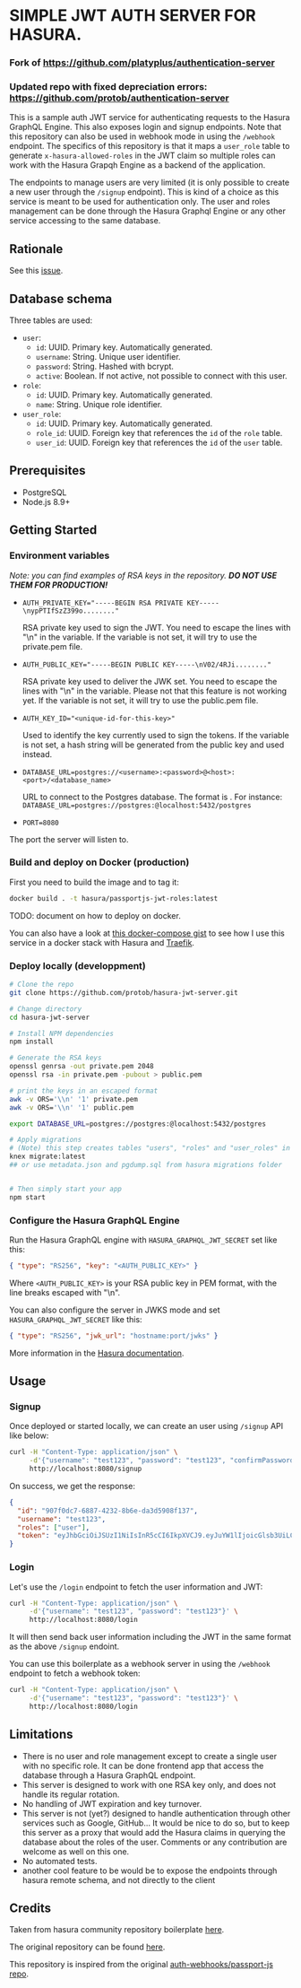 # SIMPLE JWT AUTH SERVER FOR HASURA. 
### Fork of https://github.com/platyplus/authentication-server
### Updated repo with fixed depreciation errors: https://github.com/protob/authentication-server 

This is a sample auth JWT service for authenticating requests to the Hasura GraphQL Engine. This also exposes login and signup endpoints. Note that this repository can also be used in webhook mode in using the `/webhook` endpoint. The specifics of this repository is that it maps a `user_role` table to generate `x-hasura-allowed-roles` in the JWT claim so multiple roles can work with the Hasura Grapqh Engine as a backend of the application.

The endpoints to manage users are very limited (it is only possible to create a new user through the `/signup` endpoint). This is kind of a choice as this service is meant to be used for authentication only. The user and roles management can be done through the Hasura Graphql Engine or any other service accessing to the same database.

## Rationale

See this [issue](https://github.com/hasura/graphql-engine/issues/1420).

## Database schema

Three tables are used:

- `user`:
  - `id`: UUID. Primary key. Automatically generated.
  - `username`: String. Unique user identifier.
  - `password`: String. Hashed with bcrypt.
  - `active`: Boolean. If not active, not possible to connect with this user.
- `role`:
  - `id`: UUID. Primary key. Automatically generated.
  - `name`: String. Unique role identifier.
- `user_role`:
  - `id`: UUID. Primary key. Automatically generated.
  - `role_id`: UUID. Foreign key that references the `id` of the `role` table.
  - `user_id`: UUID. Foreign key that references the `id` of the `user` table.

## Prerequisites

- PostgreSQL
- Node.js 8.9+

## Getting Started

### Environment variables

_Note: you can find examples of RSA keys in the repository. **DO NOT USE THEM FOR PRODUCTION!**_

- `AUTH_PRIVATE_KEY="-----BEGIN RSA PRIVATE KEY-----\nypPTIfSzZ399o........"`

  RSA private key used to sign the JWT. You need to escape the lines with "\n" in the variable. If the variable is not set, it will try to use the private.pem file.

- `AUTH_PUBLIC_KEY="-----BEGIN PUBLIC KEY-----\nV02/4RJi........"`

  RSA private key used to deliver the JWK set. You need to escape the lines with "\n" in the variable. Please not that this feature is not working yet. If the variable is not set, it will try to use the public.pem file.

- `AUTH_KEY_ID="<unique-id-for-this-key>"`

  Used to identify the key currently used to sign the tokens. If the variable is not set, a hash string will be generated from the public key and used instead.

- `DATABASE_URL=postgres://<username>:<password>@<host>:<port>/<database_name>`

  URL to connect to the Postgres database. The format is . For instance: `DATABASE_URL=postgres://postgres:@localhost:5432/postgres`

- `PORT=8080`

The port the server will listen to.

### Build and deploy on Docker (production)

First you need to build the image and to tag it:

```bash
docker build . -t hasura/passportjs-jwt-roles:latest
```

TODO: document on how to deploy on docker.

You can also have a look at [this docker-compose gist](https://gist.github.com/plmercereau/b8503c869ffa2b5d4e42dc9137b56ae1) to see how I use this service in a docker stack with Hasura and [Traefik](https://traefik.io/).

### Deploy locally (developpment)

```bash
# Clone the repo
git clone https://github.com/protob/hasura-jwt-server.git

# Change directory
cd hasura-jwt-server

# Install NPM dependencies
npm install

# Generate the RSA keys
openssl genrsa -out private.pem 2048
openssl rsa -in private.pem -pubout > public.pem

# print the keys in an escaped format
awk -v ORS='\\n' '1' private.pem
awk -v ORS='\\n' '1' public.pem

export DATABASE_URL=postgres://postgres:@localhost:5432/postgres

# Apply migrations
# (Note) this step creates tables "users", "roles" and "user_roles" in the database
knex migrate:latest
## or use metadata.json and pgdump.sql from hasura migrations folder


# Then simply start your app
npm start
```

<!-- ### Deploy with Heroku

TODO: test deployment with heroku, and rewrite this part

```bash
 # Create heroku app
 heroku create <app-name>

 # Create PostgreSQL addon
 heroku addons:create heroku-postgresql:hobby-dev -a <app-name>

 # Add git remote
 git remote add heroku https://git.heroku.com/<app-name>.git

 # Push changes to heroku
 # Note: You need to run this command from the toplevel of the working tree (graphql-enginej)
 git subtree push --prefix community/boilerplates/auth-webhooks/passport-js heroku master

 # Apply migrations
# (Note) this step creates a "users" table in the database
 heroku run knex migrate:latest
``` -->

### Configure the Hasura GraphQL Engine

Run the Hasura GraphQL engine with `HASURA_GRAPHQL_JWT_SECRET` set like this:

```json
{ "type": "RS256", "key": "<AUTH_PUBLIC_KEY>" }
```

Where `<AUTH_PUBLIC_KEY>` is your RSA public key in PEM format, with the line breaks escaped with "\n".

You can also configure the server in JWKS mode and set `HASURA_GRAPHQL_JWT_SECRET` like this:

```json
{ "type": "RS256", "jwk_url": "hostname:port/jwks" }
```

More information in the [Hasura documentation](https://hasura.io/docs/1.0/graphql/manual/auth/authentication/jwt.html).

## Usage

### Signup

Once deployed or started locally, we can create an user using `/signup` API like below:

```bash
curl -H "Content-Type: application/json" \
     -d'{"username": "test123", "password": "test123", "confirmPassword": "test123"}' \
     http://localhost:8080/signup
```

On success, we get the response:

```json
{
  "id": "907f0dc7-6887-4232-8b6e-da3d5908f137",
  "username": "test123",
  "roles": ["user"],
  "token": "eyJhbGciOiJSUzI1NiIsInR5cCI6IkpXVCJ9.eyJuYW1lIjoicGlsb3UiLCJodHRwczovL2hhc3VyYS5pby9qd3QvY2xhaW1zIjp7IngtaGFzdXJhLWFsbG93ZWQtcm9sZXMiOlsibWFuYWdlciIsInVzZXIiXSwieC1oYXN1cmEtZGVmYXVsdC1yb2xlIjoidXNlciIsIngtaGFzdXJhLXVzZXItaWQiOiI5MDdmMGRjNy02ODg3LTQyMzItOGI2ZS1kYTNkNTkwOGYxMzcifSwiaWF0IjoxNTQ4OTI5MTY2LCJleHAiOjE1NTE1MjExNjYsInN1YiI6IjkwN2YwZGM3LTY4ODctNDIzMi04YjZlLWRhM2Q1OTA4ZjEzNyJ9.hoY-lZ-6rbN_WVFy0Taxbf6QCtDPaTm407l6opv2bz-Hui9T7l7aafStsx9w-UscWUFWHpeStIo1ObV-lT8-j9t-nw9q5fr8wuO2zyKBMXjhD57ykR6BcKvJQMxE1JjyetVLHpj5r4mIb7_kaA8Dj8Vy2yrWFReHXDczYpQGc43mxxC05B5_xdScQrSbs9MkgQRh-Z5EknlLKWkpbuxPvoyWcH1wgLum7UABGNO7drvmcDDaRk6Lt99A3t40sod9mJ3H9UqdooLOfBAg9kcaCSgqWDkmCLBwtM8ONbKZ4cEZ8NEseCQYKqIoyHQH9vbf9Y6GBaJVbBoEay1cI48Hig"
}
```

### Login

Let's use the `/login` endpoint to fetch the user information and JWT:

```bash
curl -H "Content-Type: application/json" \
     -d'{"username": "test123", "password": "test123"}' \
     http://localhost:8080/login
```

It will then send back user information including the JWT in the same format as the above `/signup` endoint.

You can use this boilerplate as a webhook server in using the `/webhook` endpoint to fetch a webhook token:

```bash
curl -H "Content-Type: application/json" \
     -d'{"username": "test123", "password": "test123"}' \
     http://localhost:8080/login
```

## Limitations

- There is no user and role management except to create a single user with no specific role. It can be done frontend app that access the database through a Hasura GraphQL endpoint.
- This server is designed to work with one RSA key only, and does not handle its regular rotation.
- No handling of JWT expiration and key turnover.
- This server is not (yet?) designed to handle authentication through other services such as Google, GitHub... It would be nice to do so, but to keep this server as a proxy that would add the Hasura claims in querying the database about the roles of the user. Comments or any contribution are welcome as well on this one.
- No automated tests.
- another cool feature to be would be to expose the endpoints through hasura remote schema, and not directly to the client

## Credits

Taken from hasura community repository boilerplate [here](https://github.com/hasura/graphql-engine/tree/master/community/boilerplates/auth-servers/passportjs-jwt-roles).

The original repository can be found [here](https://github.com/platyplus/authentication-server).

This repository is inspired from the original [auth-webhooks/passport-js repo](https://github.com/hasura/graphql-engine/tree/master/community/boilerplates/auth-webhooks/passport-js).
